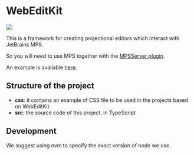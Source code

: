 # WebEditKit

![](https://img.shields.io/npm/v/webeditkit?style=plastic)

This is a framework for creating projectional editors which interact with JetBrains MPS.

So you will need to use MPS together with the [MPSServer plugin](https://github.com/Strumenta/MPSServer).

An example is available [here](https://github.com/Strumenta/calc-webeditkit-example).

## Structure of the project

* **css**: it contains an example of CSS file to be used in the projects based on WebEditKit
* **src**: the source code of this project, in TypeScript

## Development

We suggest using nvm to specify the exact version of node we use.
